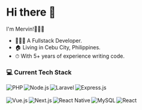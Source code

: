 # Hi there 👋

I'm Mervin!👨🏻‍💼

* 👨🏼‍💻 A Fullstack Developer.
* 🏠 Living in Cebu City, Philippines.
* ⏱ With 5+ years of experience writing code.

### 💻 Current Tech Stack
<img align="left" alt="PHP" src="https://img.shields.io/badge/PHP-%2336447f?style=for-the-badge&logo=php&logoColor=%23fff" />
<img align="left" alt="Node.js" src="https://img.shields.io/badge/Node.js-%2343853Df?style=for-the-badge&logo=node.js&logoColor=%23fff" />
<img align="left" alt="Laravel" src="https://img.shields.io/badge/Laravel-%23de422f?style=for-the-badge&logo=laravel&logoColor=%23fff" />
<img align="left" alt="Express.js" src="https://img.shields.io/badge/Express.js-%23323232?style=for-the-badge&logo=express&logoColor=%23fff" />
<br /> <br />
<img alt="React" src="https://img.shields.io/badge/React-%230ab0dc?style=for-the-badge&logo=react&logoColor=%23fff" />
<img align="left" alt="Vue.js" src="https://img.shields.io/badge/Vue.js-%2340b681?style=for-the-badge&logo=vue.js&logoColor=%23fff" />
<img align="left" alt="Next.js" src="https://img.shields.io/badge/Next.js-%23000?style=for-the-badge&logo=next.js&logoColor=%23fff" />
<img align="left" alt="React Native" src="https://img.shields.io/badge/React%20Native-%230ea2ca?style=for-the-badge&logo=react&logoColor=%23fff" />
<img align="left" alt="MySQL" src="https://img.shields.io/badge/MySQL-%23075e85?style=for-the-badge&logo=mysql&logoColor=%23fff" />
